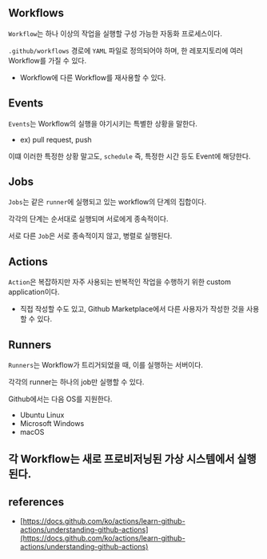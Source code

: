 ## Workflows

`Workflow`는 하나 이상의 작업을 실행할 구성 가능한 자동화 프로세스이다.

`.github/workflows` 경로에 `YAML` 파일로 정의되어야 하며, 한 레포지토리에 여러 Workflow를 가질 수 있다.

- Workflow에 다른 Workflow를 재사용할 수 있다.

## Events

`Events`는 Workflow의 실행을 야기시키는 특별한 상황을 말한다.

- ex) pull request, push

이떄 이러한 특정한 상황 말고도, `schedule` 즉, 특정한 시간 등도 Event에 해당한다.

## Jobs

`Jobs`는 같은 `runner`에 실행되고 있는 workflow의 단계의 집합이다.

각각의 단계는 순서대로 실행되며 서로에게 종속적이다.

서로 다른 `Job`은 서로 종속적이지 않고, 병렬로 실행된다.

## Actions

`Action`은 복잡하지만 자주 사용되는 반복적인 작업을 수행하기 위한 custom application이다.

- 직접 작성할 수도 있고, Github Marketplace에서 다른 사용자가 작성한 것을 사용할 수 있다.

## Runners

`Runners`는 Workflow가 트리거되었을 때, 이를 실행하는 서버이다.

각각의 runner는 하나의 job만 실행할 수 있다.

Github에서는 다음 OS를 지원한다.

- Ubuntu Linux
- Microsoft Windows
- macOS

각 Workflow는 새로 프로비저닝된 가상 시스템에서 실행된다.
---
## references
- [https://docs.github.com/ko/actions/learn-github-actions/understanding-github-actions](https://docs.github.com/ko/actions/learn-github-actions/understanding-github-actions)